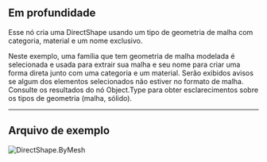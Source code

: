 ## Em profundidade
Esse nó cria uma DirectShape usando um tipo de geometria de malha com categoria, material e um nome exclusivo.

Neste exemplo, uma família que tem geometria de malha modelada é selecionada e usada para extrair sua malha e seu nome para criar uma forma direta junto com uma categoria e um material. Serão exibidos avisos se algum dos elementos selecionados não estiver no formato de malha. Consulte os resultados do nó Object.Type para obter esclarecimentos sobre os tipos de geometria (malha, sólido).

___
## Arquivo de exemplo

![DirectShape.ByMesh](./Revit.Elements.DirectShape.ByMesh_img.jpg)
